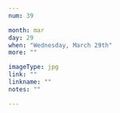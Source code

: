 ```yaml
---
num: 39

month: mar
day: 29
when: "Wednesday, March 29th"
more: ""

imageType: jpg
link: ""
linkname: ""
notes: ""

---
```

